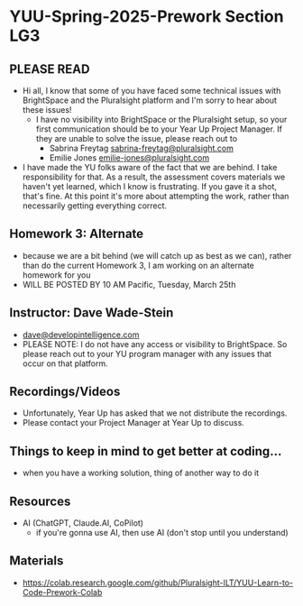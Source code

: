# YUU-Spring-2025-Prework Section LG3

## PLEASE READ
* Hi all, I know that some of you have faced some technical issues with BrightSpace and the Pluralsight platform and I'm sorry to hear about these issues!
   * I have no visibility into BrightSpace or the Pluralsight setup, so your first communication should be to your Year Up Project Manager. If they are unable to solve the issue, please reach out to
      * Sabrina Freytag  sabrina-freytag@pluralsight.com
      * Emilie Jones     emilie-jones@pluralsight.com
* I have made the YU folks aware of the fact that we are behind. I take responsibility for that. As a result, the assessment covers materials we haven't yet learned, which I know is frustrating. If you gave it a shot, that's fine. At this point it's more about attempting the work, rather than necessarily getting everything correct. 

## Homework 3: Alternate
* because we are a bit behind (we will catch up as best as we can), rather than do the current Homework 3, I am working on an alternate homework for you
* WILL BE POSTED BY 10 AM Pacific, Tuesday, March 25th


## Instructor: Dave Wade-Stein
* dave@developintelligence.com
* PLEASE NOTE: I do not have any access or visibility to BrightSpace. So please reach out to your YU program manager with any issues that occur on that platform.

## Recordings/Videos
* Unfortunately, Year Up has asked that we not distribute the recordings.
* Please contact your Project Manager at Year Up to discuss.

## Things to keep in mind to get better at coding...
* when you have a working solution, thing of another way to do it

## Resources
* AI (ChatGPT, Claude.AI, CoPilot)
  * if you're gonna use AI, then use AI (don't stop until you understand)

## Materials
* https://colab.research.google.com/github/Pluralsight-ILT/YUU-Learn-to-Code-Prework-Colab
